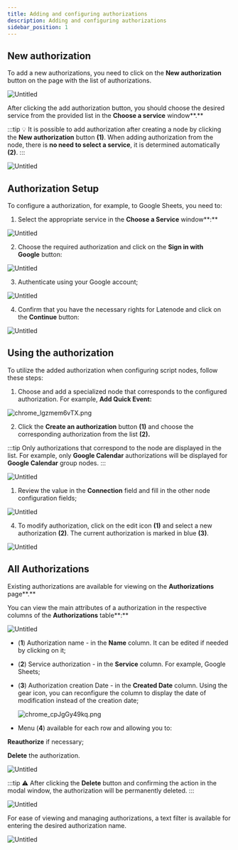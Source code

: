 ```yaml
---
title: Adding and configuring authorizations
description: Adding and configuring authorizations
sidebar_position: 1
---
```


## New authorization

To add a new  authorizations, you need to click on the **New authorization** button on the page with the list of authorizations.

![Untitled](/img/placeholder.webp)

After clicking the add authorization button, you should choose the desired service from the provided list in the **Choose a service** window**.**

:::tip
💡 It is possible to add authorization after creating a node by clicking the **New authorization** button **(1)**. When adding authorization from the node, there is **no need to select a service**, it is determined automatically **(2)**.
:::


![Untitled](/img/placeholder.webp)

## Authorization Setup

To configure a authorization, for example, to Google Sheets, you need to:

1. Select the appropriate service in the **Choose a Service** window**:**

![Untitled](/img/placeholder.webp)

2. Choose the required authorization and click on the **Sign in with Google** button:

![Untitled](/img/placeholder.webp)

3. Authenticate using your Google account;

![Untitled](/img/placeholder.webp)

4. Confirm that you have the necessary rights for Latenode and click on the **Continue** button:

![Untitled](/img/placeholder.webp)

## Using the authorization

To utilize the added authorization when configuring script nodes, follow these steps: 

1. Choose and add a specialized node that corresponds to the configured authorization. For example, **Add Quick Event:**

![chrome_lgzmem6vTX.png](/img/placeholder.webp)

2. Click the **Create an authorization** button **(1)** and choose the corresponding authorization from the list **(2).**


:::tip
Only authorizations that correspond to the node are displayed in the list. For example, only **Google Calendar** authorizations will be displayed for **Google Calendar** group nodes.
:::


![Untitled](/img/placeholder.webp)

1. Review the value in the **Connection** field and fill in the other node configuration fields;

![Untitled](/img/placeholder.webp)

4. To modify authorization, click on the edit icon **(1)** and select a new authorization **(2)**. The current authorization is marked in blue **(3)**.

![Untitled](/img/placeholder.webp)

## All Authorizations

Existing authorizations are available for viewing on the **Authorizations** page**.**

You can view the main attributes of a authorization in the respective columns of the **Authorizations** table**:**

![Untitled](/img/placeholder.webp)

- (**1**) Authorization name - in the **Name** column. It can be edited if needed by clicking on it;
- (**2**) Service authorization - in the **Service** column. For example, Google Sheets;
- (**3**) Authorization creation Date - in the **Created Date** column. Using the gear icon, you can reconfigure the column to display the date of modification instead of the creation date;
    
    ![chrome_cpJgGy49kq.png](/img/placeholder.webp)
    
- Menu (**4**) available for each row and allowing you to:

**Reauthorize** if necessary;

**Delete** the authorization. 

![Untitled](/img/placeholder.webp)

:::tip
⚠️ After clicking the **Delete** button and confirming the action in the modal window, the authorization will be permanently deleted.
:::

![Untitled](/img/placeholder.webp)

For ease of viewing and managing authorizations, a text filter is available for entering the desired authorization name.

![Untitled](/img/placeholder.webp)
